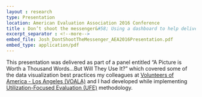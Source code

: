 ```yaml
---
layout : research
type: Presentation
location: American Evaluation Association 2016 Conference
title : Don’t shoot the messenger&#58; Using a dashboard to help deliver the bad news
excerpt_separator : <!--more-->
embed_file: Josh_DontShootTheMessenger_AEA2016Presentation.pdf
embed_type: application/pdf
---
```

This presentation was delivered as part of a panel entitled “A Picture is Worth a Thousand Words…But Will They Use It?” which covered some of the data visualization best practices my colleagues at [Volunteers of America - Los Angeles (VOALA)](https://www.voala.org) and I had developed while implementing [Utilization-Focused Evaluation (UFE)](https://www.betterevaluation.org/en/plan/approach/utilization_focused_evaluation) methodology.
<!--more-->
